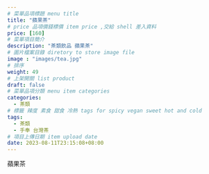 ```yaml
---
# 菜單品項標題 menu title 
title: "蘋果茶"
# price 品項價錢標價 item price ,交給 shell 差入資料
price: [160] 
# 菜單項目簡介 
description: "茶類飲品 蘋果茶"
# 圖片檔案目錄 diretory to store image file
image : "images/tea.jpg"
# 排序
weight: 49 
# 上架開關 list product 
draft: false
# 菜單品項分類 menu item categories 
categories:
  - 茶類
# 標籤 辣度 素食 甜食 冷熱 tags for spicy vegan sweet hot and cold 
tags:
  - 茶類
  - 手奉 台灣茶
# 項目上傳日期 item upload date 
date: 2023-08-11T23:15:08+08:00
---
```


 蘋果茶
